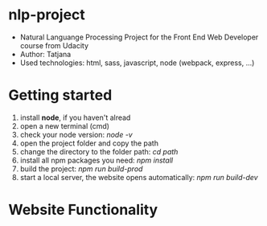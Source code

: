# nlp-project
- Natural Languange Processing Project for the Front End Web Developer course from Udacity
- Author: Tatjana
- Used technologies: html, sass, javascript, node (webpack, express, ...)

# Getting started
1. install **node**, if you haven't alread
2. open a new terminal (cmd)
3. check your node version: *node -v*
4. open the project folder and copy the path
5. change the directory to the folder path: *cd path*
6. install all npm packages you need: *npm install*
7. build the project: *npm run build-prod*
8. start a local server, the website opens automatically: *npm run build-dev*

# Website Functionality